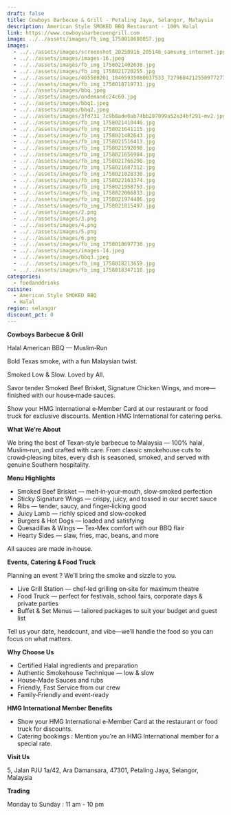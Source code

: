 ```yaml
---
draft: false
title: Cowboys Barbecue & Grill - Petaling Jaya, Selangor, Malaysia
description: American Style SMOKED BBQ Restaurant - 100% Halal
link: https://www.cowboysbarbecuengrill.com
image: ../../assets/images/fb_img_1758018688057.jpg
images:
  - ../../assets/images/screenshot_20250916_205148_samsung_internet.jpg
  - ../../assets/images/images-16.jpeg
  - ../../assets/images/fb_img_1758021402638.jpg
  - ../../assets/images/fb_img_1758021720255.jpg
  - ../../assets/images/465508201_18465935080037533_7279604212550977273_n.jpg
  - ../../assets/images/fb_img_1758018719731.jpg
  - ../../assets/images/bbq.jpeg
  - ../../assets/images/ondemandc24c60.jpg
  - ../../assets/images/bbq1.jpeg
  - ../../assets/images/bbq2.jpeg
  - ../../assets/images/3fd731_7c9b0ade0ab74bb287099a52e34bf291~mv2.jpg
  - ../../assets/images/fb_img_1758021410446.jpg
  - ../../assets/images/fb_img_1758021641115.jpg
  - ../../assets/images/fb_img_1758021482643.jpg
  - ../../assets/images/fb_img_1758021516413.jpg
  - ../../assets/images/fb_img_1758021592098.jpg
  - ../../assets/images/fb_img_1758021656984.jpg
  - ../../assets/images/fb_img_1758021766298.jpg
  - ../../assets/images/fb_img_1758021687312.jpg
  - ../../assets/images/fb_img_1758021828330.jpg
  - ../../assets/images/fb_img_1758022163374.jpg
  - ../../assets/images/fb_img_1758021958753.jpg
  - ../../assets/images/fb_img_1758022066833.jpg
  - ../../assets/images/fb_img_1758021974406.jpg
  - ../../assets/images/fb_img_1758021815497.jpg
  - ../../assets/images/2.png
  - ../../assets/images/3.png
  - ../../assets/images/4.png
  - ../../assets/images/5.png
  - ../../assets/images/6.png
  - ../../assets/images/fb_img_1758018697730.jpg
  - ../../assets/images/images-14.jpeg
  - ../../assets/images/bbq3.jpeg
  - ../../assets/images/fb_img_1758018213659.jpg
  - ../../assets/images/fb_img_1758018347110.jpg
categories:
  - foodanddrinks
cuisine:
  - American Style SMOKED BBQ
  - Halal
region: selangor
discount_pct: 0
---
```



**Cowboys Barbecue & Grill**

Halal American BBQ — Muslim‑Run

Bold Texas smoke, with a fun Malaysian twist.

Smoked Low & Slow. Loved by All.

Savor tender Smoked Beef Brisket, Signature Chicken Wings, and more—finished with our house‑made sauces.

Show your HMG International e‑Member Card at our restaurant or food truck for exclusive discounts. Mention HMG International for catering perks.

**What We’re About**

We bring the best of Texan‑style barbecue to Malaysia — 100% halal, Muslim‑run, and crafted with care. From classic smokehouse cuts to crowd‑pleasing bites, every dish is seasoned, smoked, and served with genuine Southern hospitality.

**Menu Highlights**

* Smoked Beef Brisket — melt‑in‑your‑mouth, slow‑smoked perfection
* Sticky Signature Wings — crispy, juicy, and tossed in our secret sauce
* Ribs — tender, saucy, and finger‑licking good
* Juicy Lamb — richly spiced and slow‑cooked
* Burgers & Hot Dogs — loaded and satisfying
* Quesadillas & Wings — Tex‑Mex comfort with our BBQ flair
* Hearty Sides — slaw, fries, mac, beans, and more

All sauces are made in‑house.

**Events, Catering & Food Truck**

Planning an event ? We’ll bring the smoke and sizzle to you.

* Live Grill Station — chef‑led grilling on‑site for maximum theatre
* Food Truck — perfect for festivals, school fairs, corporate days & private parties
* Buffet & Set Menus — tailored packages to suit your budget and guest list

Tell us your date, headcount, and vibe—we’ll handle the food so you can focus on what matters.

**Why Choose Us**

* Certified Halal ingredients and preparation
* Authentic Smokehouse Technique — low & slow
* House‑Made Sauces and rubs
* Friendly, Fast Service from our crew
* Family‑Friendly and event‑ready

**HMG International Member Benefits**

* Show your HMG International e‑Member Card at the restaurant or food truck for discounts.
* Catering bookings : Mention you’re an HMG International member for a special rate.

**Visit Us**

5, Jalan PJU 1a/42, Ara Damansara, 47301, Petaling Jaya, Selangor, Malaysia 

**Trading**

Monday to Sunday : 11 am - 10 pm
